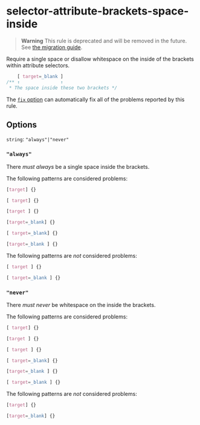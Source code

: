 # selector-attribute-brackets-space-inside

> **Warning** This rule is deprecated and will be removed in the future. See [the migration guide](https://github.com/stylelint/stylelint/tree/15.10.2/docsmigration-guideto-15.md).

Require a single space or disallow whitespace on the inside of the brackets within attribute selectors.

<!-- prettier-ignore -->
```css
    [ target=_blank ]
/** ↑               ↑
 * The space inside these two brackets */
```

The [`fix` option](https://github.com/stylelint/stylelint/tree/15.10.2/docsuser-guideoptions.md#fix) can automatically fix all of the problems reported by this rule.

## Options

`string`: `"always"|"never"`

### `"always"`

There _must always_ be a single space inside the brackets.

The following patterns are considered problems:

<!-- prettier-ignore -->
```css
[target] {}
```

<!-- prettier-ignore -->
```css
[ target] {}
```

<!-- prettier-ignore -->
```css
[target ] {}
```

<!-- prettier-ignore -->
```css
[target=_blank] {}
```

<!-- prettier-ignore -->
```css
[ target=_blank] {}
```

<!-- prettier-ignore -->
```css
[target=_blank ] {}
```

The following patterns are _not_ considered problems:

<!-- prettier-ignore -->
```css
[ target ] {}
```

<!-- prettier-ignore -->
```css
[ target=_blank ] {}
```

### `"never"`

There _must never_ be whitespace on the inside the brackets.

The following patterns are considered problems:

<!-- prettier-ignore -->
```css
[ target] {}
```

<!-- prettier-ignore -->
```css
[target ] {}
```

<!-- prettier-ignore -->
```css
[ target ] {}
```

<!-- prettier-ignore -->
```css
[ target=_blank] {}
```

<!-- prettier-ignore -->
```css
[target=_blank ] {}
```

<!-- prettier-ignore -->
```css
[ target=_blank ] {}
```

The following patterns are _not_ considered problems:

<!-- prettier-ignore -->
```css
[target] {}
```

<!-- prettier-ignore -->
```css
[target=_blank] {}
```
